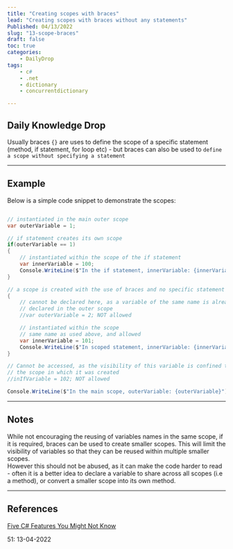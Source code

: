 ```yaml
---
title: "Creating scopes with braces"
lead: "Creating scopes with braces without any statements"
Published: 04/13/2022
slug: "13-scope-braces"
draft: false
toc: true
categories:
    - DailyDrop
tags:
    - c#
    - .net
    - dictionary
    - concurrentdictionary

---
```


## Daily Knowledge Drop

Usually braces `{}` are uses to define the scope of a specific statement (method, if statement, for loop etc) - but braces can also be used to `define a scope without specifying a statement`

---

## Example

Below is a simple code snippet to demonstrate the scopes:

``` csharp

// instantiated in the main outer scope
var outerVariable = 1;

// if statement creates its own scope
if(outerVariable == 1)
{
    // instantiated within the scope of the if statement
    var innerVariable = 100;
    Console.WriteLine($"In the if statement, innerVariable: {innerVariable}");
}

// a scope is created with the use of braces and no specific statement
{
    // cannot be declared here, as a variable of the same name is already 
    // declared in the outer scope
    //var outerVariable = 2; NOT allowed

    // instantiated within the scope
    // same name as used above, and allowed
    var innerVariable = 101;
    Console.WriteLine($"In scoped statement, innerVariable: {innerVariable}");
}

// Cannot be accessed, as the visibility of this variable is confined to 
// the scope in which it was created
//inIfVariable = 102; NOT allowed

Console.WriteLine($"In the main scope, outerVariable: {outerVariable}");
```

--- 

## Notes

While not encouraging the reusing of variables names in the same scope, if it is required, braces can be used to create smaller scopes. This will limit the visibility of variables so that they can be reused within multiple smaller scopes.  
However this should not be abused, as it can make the code harder to read - often it is a better idea to declare a variable to share across all scopes (i.e a method), or convert a smaller scope into its own method.

---

## References

[Five C# Features You Might Not Know](https://auth0.com/blog/five-csharp-features-you-dont-know/)  

<?# DailyDrop ?>51: 13-04-2022<?#/ DailyDrop ?>

